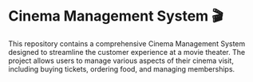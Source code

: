 # Cinema Management System 🎬
This repository contains a comprehensive Cinema Management System designed to streamline the customer experience at a movie theater. The project allows users to manage various aspects of their cinema visit, including buying tickets, ordering food, and managing memberships.
